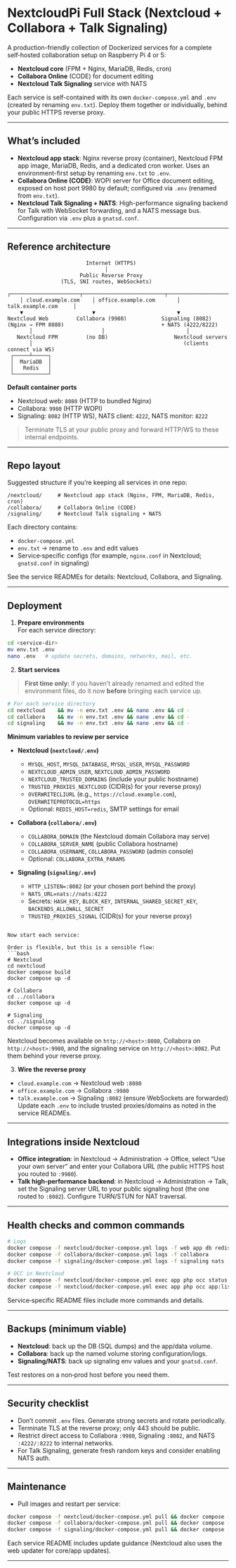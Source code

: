 # NextcloudPi Full Stack (Nextcloud + Collabora + Talk Signaling)

A production-friendly collection of Dockerized services for a complete self‑hosted collaboration setup on Raspberry Pi 4 or 5:
- **Nextcloud core** (FPM + Nginx, MariaDB, Redis, cron)
- **Collabora Online** (CODE) for document editing
- **Nextcloud Talk Signaling** service with NATS

Each service is self-contained with its own `docker-compose.yml` and `.env` (created by renaming `env.txt`). Deploy them together or individually, behind your public HTTPS reverse proxy.

---

## What’s included

- **Nextcloud app stack**: Nginx reverse proxy (container), Nextcloud FPM app image, MariaDB, Redis, and a dedicated cron worker. Uses an environment-first setup by renaming `env.txt` to `.env`.
- **Collabora Online (CODE)**: WOPI server for Office document editing, exposed on host port 9980 by default; configured via `.env` (renamed from `env.txt`).
- **Nextcloud Talk Signaling + NATS**: High-performance signaling backend for Talk with WebSocket forwarding, and a NATS message bus. Configuration via `.env` plus a `gnatsd.conf`.

---

## Reference architecture

```
                         Internet (HTTPS)
                               │
                       Public Reverse Proxy
                 (TLS, SNI routes, WebSockets)
    ┌──────────────────────┬──────────────────────────┬──────────────────────┐
    │ cloud.example.com    │ office.example.com       │ talk.example.com     │
    ▼                      ▼                          ▼
Nextcloud Web         Collabora (9980)           Signaling (8082)
(Nginx → FPM 8080)                               + NATS (4222/8222)
       │                      │                          │
   Nextcloud FPM         (no DB)                     Nextcloud servers
       │                                                (clients connect via WS)
 ┌─────┴─────┐
 │  MariaDB  │
 │   Redis   │
 └───────────┘
```

**Default container ports**
- Nextcloud web: `8080` (HTTP to bundled Nginx)
- Collabora: `9980` (HTTP WOPI)
- Signaling: `8082` (HTTP WS), NATS client: `4222`, NATS monitor: `8222`
> Terminate TLS at your public proxy and forward HTTP/WS to these internal endpoints.

---

## Repo layout

Suggested structure if you’re keeping all services in one repo:

```
/nextcloud/     # Nextcloud app stack (Nginx, FPM, MariaDB, Redis, cron)
/collabora/     # Collabora Online (CODE)
/signaling/     # Nextcloud Talk signaling + NATS
```

Each directory contains:
- `docker-compose.yml`
- `env.txt` → rename to `.env` and edit values
- Service‑specific configs (for example, `nginx.conf` in Nextcloud; `gnatsd.conf` in signaling)

See the service READMEs for details: Nextcloud, Collabora, and Signaling.

---

## Deployment

1) **Prepare environments**  
For each service directory:
```bash
cd <service-dir>
mv env.txt .env
nano .env   # update secrets, domains, networks, mail, etc.
```

2) **Start services**  

> **First time only:** if you haven’t already renamed and edited the environment files, do it now **before** bringing each service up.

```bash
# For each service directory
cd nextcloud    && mv -n env.txt .env && nano .env && cd -
cd collabora    && mv -n env.txt .env && nano .env && cd -
cd signaling    && mv -n env.txt .env && nano .env && cd -
```

**Minimum variables to review per service**

- **Nextcloud (`nextcloud/.env`)**
  - `MYSQL_HOST`, `MYSQL_DATABASE`, `MYSQL_USER`, `MYSQL_PASSWORD`
  - `NEXTCLOUD_ADMIN_USER`, `NEXTCLOUD_ADMIN_PASSWORD`
  - `NEXTCLOUD_TRUSTED_DOMAINS` (include your public hostname)
  - `TRUSTED_PROXIES_NEXTCLOUD` (CIDR(s) for your reverse proxy)
  - `OVERWRITECLIURL` (e.g., `https://cloud.example.com`), `OVERWRITEPROTOCOL=https`
  - Optional: `REDIS_HOST=redis`, SMTP settings for email

- **Collabora (`collabora/.env`)**
  - `COLLABORA_DOMAIN` (the Nextcloud domain Collabora may serve)
  - `COLLABORA_SERVER_NAME` (public Collabora hostname)
  - `COLLABORA_USERNAME`, `COLLABORA_PASSWORD` (admin console)
  - Optional: `COLLABORA_EXTRA_PARAMS`

- **Signaling (`signaling/.env`)**
  - `HTTP_LISTEN=:8082` (or your chosen port behind the proxy)
  - `NATS_URL=nats://nats:4222`
  - Secrets: `HASH_KEY`, `BLOCK_KEY`, `INTERNAL_SHARED_SECRET_KEY`, `BACKENDS_ALLOWALL_SECRET`
  - `TRUSTED_PROXIES_SIGNAL` (CIDR(s) for your reverse proxy)
```

Now start each service:
  
Order is flexible, but this is a sensible flow:
```bash
# Nextcloud
cd nextcloud
docker compose build
docker compose up -d

# Collabora
cd ../collabora
docker compose up -d

# Signaling
cd ../signaling
docker compose up -d
```
Nextcloud becomes available on `http://<host>:8080`, Collabora on `http://<host>:9980`, and the signaling service on `http://<host>:8082`. Put them behind your reverse proxy.

3) **Wire the reverse proxy**  
- `cloud.example.com` → Nextcloud web `:8080`
- `office.example.com` → Collabora `:9980`
- `talk.example.com` → Signaling `:8082` (ensure WebSockets are forwarded)
Update each `.env` to include trusted proxies/domains as noted in the service READMEs.

---

## Integrations inside Nextcloud

- **Office integration**: in Nextcloud → Administration → Office, select “Use your own server” and enter your Collabora URL (the public HTTPS host you routed to `:9980`).
- **Talk high‑performance backend**: in Nextcloud → Administration → Talk, set the Signaling server URL to your public signaling host (the one routed to `:8082`). Configure TURN/STUN for NAT traversal.

---

## Health checks and common commands

```bash
# Logs
docker compose -f nextcloud/docker-compose.yml logs -f web app db redis cron
docker compose -f collabora/docker-compose.yml logs -f collabora
docker compose -f signaling/docker-compose.yml logs -f signaling nats

# OCC in Nextcloud
docker compose -f nextcloud/docker-compose.yml exec app php occ status
docker compose -f nextcloud/docker-compose.yml exec app php occ app:list
```
Service‑specific README files include more commands and details. 

---

## Backups (minimum viable)

- **Nextcloud**: back up the DB (SQL dumps) and the app/data volume. 
- **Collabora**: back up the named volume storing configuration/logs. 
- **Signaling/NATS**: back up signaling env values and your `gnatsd.conf`.

Test restores on a non‑prod host before you need them.

---

## Security checklist

- Don’t commit `.env` files. Generate strong secrets and rotate periodically.
- Terminate TLS at the reverse proxy; only 443 should be public.
- Restrict direct access to Collabora `:9980`, Signaling `:8082`, and NATS `:4222/:8222` to internal networks.
- For Talk Signaling, generate fresh random keys and consider enabling NATS auth.

---

## Maintenance

- Pull images and restart per service:
```bash
docker compose -f nextcloud/docker-compose.yml pull && docker compose -f nextcloud/docker-compose.yml up -d
docker compose -f collabora/docker-compose.yml pull && docker compose -f collabora/docker-compose.yml up -d
docker compose -f signaling/docker-compose.yml pull && docker compose -f signaling/docker-compose.yml up -d
```
Each service README includes update guidance (Nextcloud also uses the web updater for core/app updates).

---

